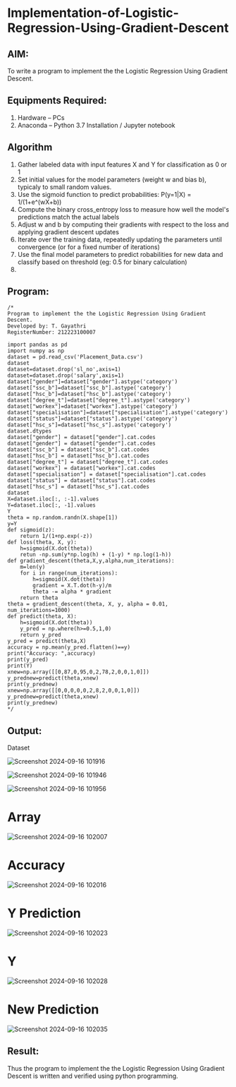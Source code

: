 # Implementation-of-Logistic-Regression-Using-Gradient-Descent

## AIM:
To write a program to implement the the Logistic Regression Using Gradient Descent.

## Equipments Required:
1. Hardware – PCs
2. Anaconda – Python 3.7 Installation / Jupyter notebook

## Algorithm
1. Gather labeled data with input features X and Y for classification as 0 or 1
2. Set initial values for the model parameters (weight w and bias b), typicaly to small random values.
3. Use the sigmoid function to predict probabilities:
   P(y=1|X) = 1/(1+e^(wX+b))
4. Compute the binary cross_entropy loss to measure how well the model's predictions match the actual labels
5. Adjust w and b by computing their gradients with respect to the loss and applying gradient descent updates
6. Iterate over the training data, repeatedly updating the parameters until convergence (or for a fixed number of iterations)
7. Use the final model parameters to predict robabilities for new data and classify based on threshold (eg: 0.5 for binary calculation)
8. 
## Program:
```
/*
Program to implement the the Logistic Regression Using Gradient Descent.
Developed by: T. Gayathri
RegisterNumber: 212223100007

import pandas as pd
import numpy as np
dataset = pd.read_csv('Placement_Data.csv')
dataset
dataset=dataset.drop('sl_no',axis=1)
dataset=dataset.drop('salary',axis=1)
dataset["gender"]=dataset["gender"].astype('category')
dataset["ssc_b"]=dataset["ssc_b"].astype('category')
dataset["hsc_b"]=dataset["hsc_b"].astype('category')
dataset["degree_t"]=dataset["degree_t"].astype('category')
dataset["workex"]=dataset["workex"].astype('category')
dataset["specialisation"]=dataset["specialisation"].astype('category')
dataset["status"]=dataset["status"].astype('category')
dataset["hsc_s"]=dataset["hsc_s"].astype('category')
dataset.dtypes
dataset["gender"] = dataset["gender"].cat.codes
dataset["gender"] = dataset["gender"].cat.codes
dataset["ssc_b"] = dataset["ssc_b"].cat.codes
dataset["hsc_b"] = dataset["hsc_b"].cat.codes
dataset["degree_t"] = dataset["degree_t"].cat.codes
dataset["workex"] = dataset["workex"].cat.codes
dataset["specialisation"] = dataset["specialisation"].cat.codes
dataset["status"] = dataset["status"].cat.codes
dataset["hsc_s"] = dataset["hsc_s"].cat.codes
dataset
X=dataset.iloc[:, :-1].values
Y=dataset.iloc[:, -1].values
Y
theta = np.random.randn(X.shape[1])
y=Y
def sigmoid(z):
    return 1/(1+np.exp(-z))
def loss(theta, X, y):
    h=sigmoid(X.dot(theta))
    retun -np.sum(y*np.log(h) + (1-y) * np.log(1-h))
def gradient_descent(theta,X,y,alpha,num_iterations):
    m=len(y)
    for i in range(num_iterations):
        h=sigmoid(X.dot(theta))
        gradient = X.T.dot(h-y)/m
        theta -= alpha * gradient
    return theta
theta = gradient_descent(theta, X, y, alpha = 0.01, num_iterations=1000)
def predict(theta, X):
    h=sigmoid(X.dot(theta))
    y_pred = np.where(h>=0.5,1,0)
    return y_pred
y_pred = predict(theta,X)
accuracy = np.mean(y_pred.flatten()==y)
print("Accuracy: ",accuracy)
print(y_pred)
print(Y)
xnew=np.array([[0,87,0,95,0,2,78,2,0,0,1,0]])
y_prednew=predict(theta,xnew)
print(y_prednew)
xnew=np.array([[0,0,0,0,0,2,8,2,0,0,1,0]])
y_prednew=predict(theta,xnew)
print(y_prednew)
*/
```

## Output:
Dataset

![Screenshot 2024-09-16 101916](https://github.com/user-attachments/assets/e27e523c-3db3-40df-99b5-a6e12dc13ac7)

![Screenshot 2024-09-16 101946](https://github.com/user-attachments/assets/f4548e3f-0723-458d-97e5-31adb191430a)

![Screenshot 2024-09-16 101956](https://github.com/user-attachments/assets/e432594c-7c64-4182-82cc-e041207cc62e)

# Array

![Screenshot 2024-09-16 102007](https://github.com/user-attachments/assets/f0d21389-20b1-48da-8fca-17908ee15fcd)

# Accuracy

![Screenshot 2024-09-16 102016](https://github.com/user-attachments/assets/80ccfbd3-ffc8-466d-ae52-6aa2365c4f48)

# Y Prediction

![Screenshot 2024-09-16 102023](https://github.com/user-attachments/assets/eb95a4d3-2ed9-443d-80c8-7f5e4c905f46)

# Y

![Screenshot 2024-09-16 102028](https://github.com/user-attachments/assets/3e27ea3f-c1a0-4ea6-a1fc-755cb48dbeca)

# New Prediction

![Screenshot 2024-09-16 102035](https://github.com/user-attachments/assets/d9b842e7-0ea5-4eab-af32-06aea7a36285)


## Result:
Thus the program to implement the the Logistic Regression Using Gradient Descent is written and verified using python programming.

